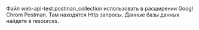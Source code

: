 Файл web-api-test.postman_collection использовать 
в расширении Googl Chrom Postman. Там находятся Http запросы.
Данные базы данных найдете в resources.